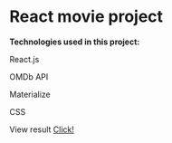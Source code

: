 # React movie project

**Technologies used in this project:**  

  React.js  
  
  OMDb API  
  
  Materialize  
  
  CSS  
    
   View result [Click!](https://webs95.github.io/react-movie/)
